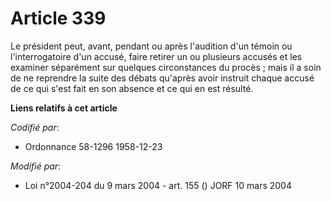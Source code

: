# Article 339

Le président peut, avant, pendant ou après l'audition d'un témoin ou l'interrogatoire d'un accusé, faire retirer un ou
plusieurs accusés et les examiner séparément sur quelques circonstances du procès ; mais il a soin de ne reprendre la suite
des débats qu'après avoir instruit chaque accusé de ce qui s'est fait en son absence et ce qui en est résulté.

**Liens relatifs à cet article**

_Codifié par_:

  - Ordonnance 58-1296 1958-12-23

_Modifié par_:

  - Loi n°2004-204 du 9 mars 2004 - art. 155 () JORF 10 mars 2004
